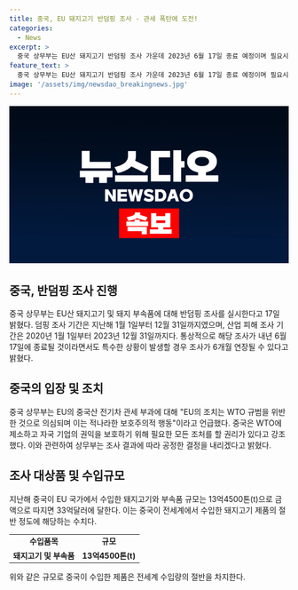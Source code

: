 ```yaml
---
title: 중국, EU 돼지고기 반덤핑 조사 - 관세 폭탄에 도전!
categories:
  - News
excerpt: >
  중국 상무부는 EU산 돼지고기 반덤핑 조사 가운데 2023년 6월 17일 종료 예정이며 필요시 6개월 연장할 수 있다고 밝혔다. 조사는 중국 산업 요청에 따라 시작되었고, 관계자의 권리를 보장하며 공정한 결정을 내릴 것이라고 전달했다. 중국은 전체 돼지고기 수입의 절반인 13억4500톤을 EU 국가에서 수입하며, EU의 중국산 전기차 관세 조치에 대한 대응으로 풀이된다고 전했다. [출처: 뉴스1]
feature_text: >
  중국 상무부는 EU산 돼지고기 반덤핑 조사 가운데 2023년 6월 17일 종료 예정이며 필요시 6개월 연장할 수 있다고 밝혔다. 조사는 중국 산업 요청에 따라 시작되었고, 관계자의 권리를 보장하며 공정한 결정을 내릴 것이라고 전달했다. 중국은 전체 돼지고기 수입의 절반인 13억4500톤을 EU 국가에서 수입하며, EU의 중국산 전기차 관세 조치에 대한 대응으로 풀이된다고 전했다. [출처: 뉴스1]
image: '/assets/img/newsdao_breakingnews.jpg'
---
```


<p><img src="/assets/img/newsdao_breakingnews.jpg" alt="pcversion 속보" /></p>

<h2 data-ke-size="size26">중국, 반덤핑 조사 진행</h2>

<p data-ke-size="size16">중국 상무부는 EU산 돼지고기 및 돼지 부속품에 대해 반덤핑 조사를 실시한다고 17일 밝혔다. 덤핑 조사 기간은 지난해 1월 1일부터 12월 31일까지였으며, 산업 피해 조사 기간은 2020년 1월 1일부터 2023년 12월 31일까지다. 통상적으로 해당 조사가 내년 6월 17일에 종료될 것이라면서도 특수한 상황이 발생할 경우 조사가 6개월 연장될 수 있다고 밝혔다.</p>

<h2 data-ke-size="size26">중국의 입장 및 조치</h2>

<p data-ke-size="size16">중국 상무부는 EU의 중국산 전기차 관세 부과에 대해 "EU의 조치는 WTO 규범을 위반한 것으로 의심되며 이는 적나라한 보호주의적 행동"이라고 언급했다. 중국은 WTO에 제소하고 자국 기업의 권익을 보호하기 위해 필요한 모든 조처를 할 권리가 있다고 강조했다. 이와 관련하여 상무부는 조사 결과에 따라 공정한 결정을 내리겠다고 밝혔다.</p>

<h2 data-ke-size="size26">조사 대상품 및 수입규모</h2>

<p data-ke-size="size16">지난해 중국이 EU 국가에서 수입한 돼지고기와 부속품 규모는 13억4500톤(t)으로 금액으로 따지면 33억달러에 달한다. 이는 중국이 전세계에서 수입한 돼지고기 제품의 절반 정도에 해당하는 수치다.</p>

<table>
    <tbody>
        <tr>
            <td style="text-align: center; height: 17px;"><b>수입품목</b></td>
            <td style="text-align: center; height: 17px;"><b>규모</b></td>
        </tr>
        <tr>
            <td style="text-align: center; height: 17px;"><b>돼지고기 및 부속품</b></td>
            <td style="text-align: center; height: 17px;"><b>13억4500톤(t)</b></td>
        </tr>
    </tbody>
</table>

<p data-ke-size="size16">위와 같은 규모로 중국이 수입한 제품은 전세계 수입량의 절반을 차지한다.</p>

